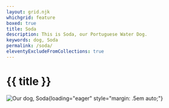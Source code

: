 ```yaml
---
layout: grid.njk
whichgrid: feature
boxed: true
title: Soda
description: This is Soda, our Portuguese Water Dog.
keywords: dog, Soda
permalink: /soda/
eleventyExcludeFromCollections: true
---
```


# {{ title }}

![Our dog, Soda](/assets/img/soda.jpg){loading="eager" style="margin: .5em auto;"}
